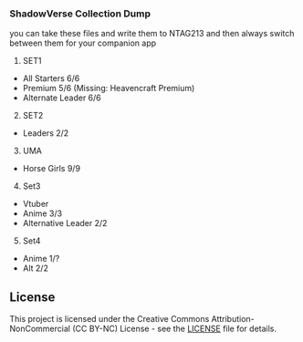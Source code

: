 ### ShadowVerse Collection Dump

you can take these files and write them to NTAG213 and then always switch between them for your companion app 

1. SET1
  + All Starters 6/6
  + Premium 5/6  (Missing: Heavencraft Premium)
  + Alternate Leader 6/6 


2. SET2
  + Leaders 2/2


3. UMA
  + Horse Girls 9/9 

4. Set3
  + Vtuber
  + Anime 3/3
  + Alternative Leader 2/2

5. Set4
  + Anime 1/?
  + Alt 2/2

## License

This project is licensed under the Creative Commons Attribution-NonCommercial (CC BY-NC) License - see the [LICENSE](LICENSE) file for details.
